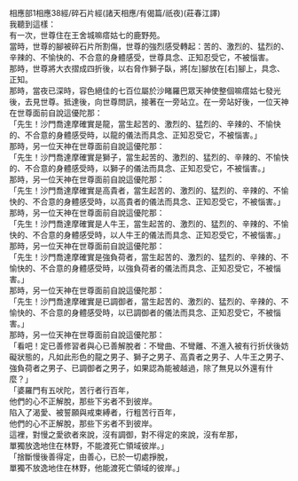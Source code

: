 相應部1相應38經/碎石片經(諸天相應/有偈篇/祇夜)(莊春江譯)  
我聽到這樣：  
有一次，世尊住在王舍城嘛瘩姑七的鹿野苑。  
當時，世尊的腳被碎石片所割傷，世尊的強烈感受轉起：苦的、激烈的、猛烈的、辛辣的、不愉快的、不合意的身體感受，世尊具念、正知忍受它，不被惱害。  
那時，世尊將大衣摺成四折後，以右脅作獅子臥，將[左]腳放在[右]腳上，具念、正知。  
那時，當夜已深時，容色絕佳的七百位屬於沙睹羅巴眾天神使整個嘛瘩姑七發光後，去見世尊。抵達後，向世尊問訊，接著在一旁站立。在一旁站好後，一位天神在世尊面前自說這優陀那：  
「先生！沙門喬達摩確實是龍，當生起苦的、激烈的、猛烈的、辛辣的、不愉快的、不合意的身體感受時，以龍的儀法而具念、正知忍受它，不被惱害。」  
那時，另一位天神在世尊面前自說這優陀那：  
「先生！沙門喬達摩確實是獅子，當生起苦的、激烈的、猛烈的、辛辣的、不愉快的、不合意的身體感受時，以獅子的儀法而具念、正知忍受它，不被惱害。」  
那時，另一位天神在世尊面前自說這優陀那：  
「先生！沙門喬達摩確實是高貴者，當生起苦的、激烈的、猛烈的、辛辣的、不愉快的、不合意的身體感受時，以高貴者的儀法而具念、正知忍受它，不被惱害。」  
那時，另一位天神在世尊面前自說這優陀那：  
「先生！沙門喬達摩確實是人牛王，當生起苦的、激烈的、猛烈的、辛辣的、不愉快的、不合意的身體感受時，以人牛王的儀法而具念、正知忍受它，不被惱害。」  
那時，另一位天神在世尊面前自說這優陀那：  
「先生！沙門喬達摩確實是強負荷者，當生起苦的、激烈的、猛烈的、辛辣的、不愉快的、不合意的身體感受時，以強負荷者的儀法而具念、正知忍受它，不被惱害。」  
那時，另一位天神在世尊面前自說這優陀那：  
「先生！沙門喬達摩確實是已調御者，當生起苦的、激烈的、猛烈的、辛辣的、不愉快的、不合意的身體感受時，以已調御者的儀法而具念、正知忍受它，不被惱害。」  
那時，另一位天神在世尊面前自說這優陀那：  
「看吧！定已善修習者與心已善解脫者：不彎曲、不彎離、不進入被有行折伏後妨礙狀態的，凡如此形色的龍之男子、獅子之男子、高貴者之男子、人牛王之男子、強負荷者之男子、已調御者之男子，如果認為能被越過，除了無見以外還有什麼？」  
「婆羅門有五吠陀，苦行者行百年，  
他們的心不正解脫，那些下劣者不到彼岸。  
陷入了渴愛、被誓願與戒束縛者，行粗苦行百年，  
他們的心不正解脫，那些下劣者不到彼岸。  
這裡，對慢之愛欲者來說，沒有調御，對不得定的來說，沒有牟那，  
單獨放逸地住在林野，不能渡死亡領域彼岸。」  
「捨斷慢後善得定，由善心，已於一切處掙脫，  
單獨不放逸地住在林野，他能渡死亡領域的彼岸。」  
  
  
